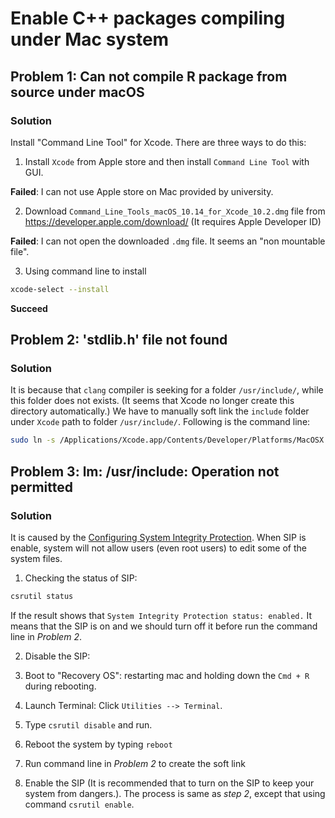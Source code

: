 # Enable C++ packages compiling under Mac system

## Problem 1: Can not compile R package from source under macOS

### Solution

Install "Command Line Tool" for Xcode. There are three ways to do this:

1. Install `Xcode` from Apple store and then install `Command Line Tool` with GUI. 

**Failed**: I can not use Apple store on Mac provided by university.

2. Download `Command_Line_Tools_macOS_10.14_for_Xcode_10.2.dmg` file from https://developer.apple.com/download/ (It requires Apple Developer ID)

**Failed**: I can not open the downloaded `.dmg` file. It seems an "non mountable file".

3. Using command line to install

```bash
xcode-select --install
```

**Succeed**

## Problem 2: 'stdlib.h' file not found

### Solution

It is because that `clang` compiler is seeking for a folder `/usr/include/`, while this folder does not exists. (It seems that Xcode no longer create this directory automatically.) We have to manually soft link the `include` folder under `Xcode` path to folder `/usr/include/`. Following is the command line:

```bash
sudo ln -s /Applications/Xcode.app/Contents/Developer/Platforms/MacOSX.platform/Developer/SDKs/MacOSX10.8.sdk/usr/include/ /usr/include/
```

## Problem 3: lm: /usr/include: Operation not permitted

### Solution

It is caused by the [Configuring System Integrity Protection](https://developer.apple.com/library/mac/documentation/Security/Conceptual/System_Integrity_Protection_Guide/ConfiguringSystemIntegrityProtection/ConfiguringSystemIntegrityProtection.html). When SIP is enable, system will not allow users (even root users) to edit some of the system files.

1. Checking the status of SIP:

```bash
csrutil status
```

If the result shows that `System Integrity Protection status: enabled.` It means that the SIP is on and we should turn off it before run the command line in _Problem 2_.

2. Disable the SIP:
  1. Boot to "Recovery OS": restarting mac and holding down the `Cmd + R` during rebooting.
  2. Launch Terminal: Click `Utilities --> Terminal`.
  3. Type `csrutil disable` and run.
  4. Reboot the system by typing `reboot`

3. Run command line in _Problem 2_ to create the soft link
4. Enable the SIP (It is recommended that to turn on the SIP to keep your system from dangers.). The process is same as _step 2_, except that using command `csrutil enable`.



